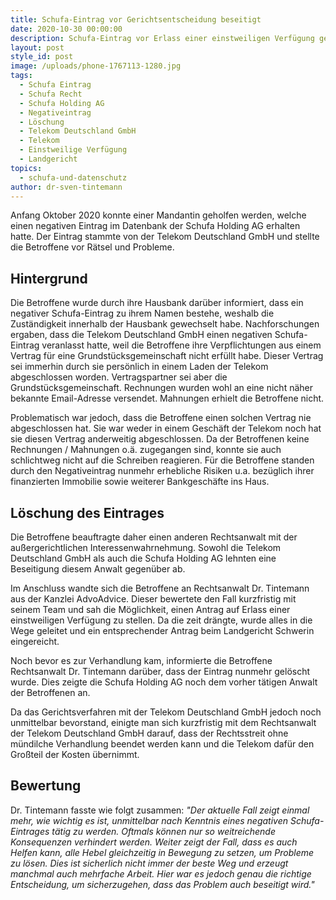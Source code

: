 ```yaml
---
title: Schufa-Eintrag vor Gerichtsentscheidung beseitigt
date: 2020-10-30 00:00:00
description: Schufa-Eintrag vor Erlass einer einstweiligen Verfügung gegen Telekom gelöscht
layout: post
style_id: post
image: /uploads/phone-1767113-1280.jpg
tags:
  - Schufa Eintrag
  - Schufa Recht
  - Schufa Holding AG
  - Negativeintrag
  - Löschung
  - Telekom Deutschland GmbH
  - Telekom
  - Einstweilige Verfügung
  - Landgericht
topics:
  - schufa-und-datenschutz
author: dr-sven-tintemann
---
```


Anfang Oktober 2020 konnte einer Mandantin geholfen werden, welche einen negativen Eintrag im Datenbank der Schufa Holding AG erhalten hatte. Der Eintrag stammte von der Telekom Deutschland GmbH und stellte die Betroffene vor Rätsel und Probleme.

## Hintergrund

Die Betroffene wurde durch ihre Hausbank darüber informiert, dass ein negativer Schufa-Eintrag zu ihrem Namen bestehe, weshalb die Zuständigkeit innerhalb der Hausbank gewechselt habe. Nachforschungen ergaben, dass die Telekom Deutschland GmbH einen negativen Schufa-Eintrag veranlasst hatte, weil die Betroffene ihre Verpflichtungen aus einem Vertrag für eine Grundstücksgemeinschaft nicht erfüllt habe. Dieser Vertrag sei immerhin durch sie persönlich in einem Laden der Telekom abgeschlossen worden. Vertragspartner sei aber die Grundstücksgemeinschaft. Rechnungen wurden wohl an eine nicht näher bekannte Email-Adresse versendet. Mahnungen erhielt die Betroffene nicht.

Problematisch war jedoch, dass die Betroffene einen solchen Vertrag nie abgeschlossen hat. Sie war weder in einem Geschäft der Telekom noch hat sie diesen Vertrag anderweitig abgeschlossen. Da der Betroffenen keine Rechnungen / Mahnungen o.ä. zugegangen sind, konnte sie auch schlichtweg nicht auf die Schreiben reagieren. Für die Betroffene standen durch den Negativeintrag nunmehr erhebliche Risiken u.a. bezüglich ihrer finanzierten Immobilie sowie weiterer Bankgeschäfte ins Haus.

## Löschung des Eintrages

Die Betroffene beauftragte daher einen anderen Rechtsanwalt mit der au&szlig;ergerichtlichen Interessenwahrnehmung. Sowohl die Telekom Deutschland GmbH als auch die Schufa Holding AG lehnten eine Beseitigung diesem Anwalt gegenüber ab.&nbsp;

Im Anschluss wandte sich die Betroffene an Rechtsanwalt Dr. Tintemann aus der Kanzlei AdvoAdvice. Dieser bewertete den Fall kurzfristig mit seinem Team und sah die Möglichkeit, einen Antrag auf Erlass einer einstweiligen Verfügung zu stellen. Da die zeit drängte, wurde alles in die Wege geleitet und ein entsprechender Antrag beim Landgericht Schwerin eingereicht.

Noch bevor es zur Verhandlung kam, informierte die Betroffene Rechtsanwalt Dr. Tintemann darüber, dass der Eintrag nunmehr gelöscht wurde. Dies zeigte die Schufa Holding AG noch dem vorher tätigen Anwalt der Betroffenen an.&nbsp;

Da das Gerichtsverfahren mit der Telekom Deutschland GmbH jedoch noch unmittelbar bevorstand, einigte man sich kurzfristig mit dem Rechtsanwalt der Telekom Deutschland GmbH darauf, dass der Rechtsstreit ohne mündilche Verhandlung beendet werden kann und die Telekom dafür den Gro&szlig;teil der Kosten übernimmt.

## Bewertung&nbsp;

Dr. Tintemann fasste wie folgt zusammen: *"Der aktuelle Fall zeigt einmal mehr, wie wichtig es ist, unmittelbar nach Kenntnis eines negativen Schufa-Eintrages tätig zu werden. Oftmals können nur so weitreichende Konsequenzen verhindert werden. Weiter zeigt der Fall, dass es auch Helfen kann, alle Hebel gleichzeitig in Bewegung zu setzen, um Probleme zu lösen. Dies ist sicherlich nicht immer der beste Weg und erzeugt manchmal auch mehrfache Arbeit. Hier war es jedoch genau die richtige Entscheidung, um sicherzugehen, dass das Problem auch beseitigt wird."*